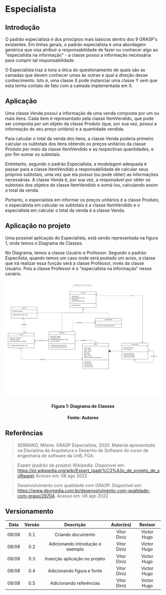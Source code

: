 # Especialista

## Introdução

O padrão especialista é dos princípios mais básicos dentro dos 9 GRASP's existentes. Em linhas gerais, o padrão especialista é uma abordagem genérica que visa atribuir a responsabilidade de fazer ou conhecer algo ao "especialista na informação" - a classe possui a informação necessária para cumprir tal responsabilidade.

O Especialista traz à tona a ótica do questionamento de quais são as camadas que devem conhecer umas às outras e qual a direção desse conhecimento. Isto é, uma classe X pode instanciar uma classe Y sem que esta tenha contato de fato com a camada implementada em X.

## Aplicação

Uma classe Venda possui a informação de uma venda composta por um ou mais itens. Cada item é representado pela classe ItemVendido, que pode ser composta por um objeto da classe Produto (que, por sua vez, possui a informação do seu preço unitário) e a quantidade vendida.

Para calcular o total da venda dos itens, a classe Venda poderia primeiro calcular os subtotais dos itens obtendo os preços unitários da classe Produto por meio da classe ItemVendido e as respectivas quantidades, e por fim somar os subtotais.

Entretanto, segundo o padrão Especialista, a modelagem adequada é passar para a classe ItemVendido a responsabilidade de calcular seus próprios subtotais, uma vez que ela possui (ou pode obter) as informações necessárias. A classe Venda é, por sua vez, a responsável por obter os subtotais dos objetos da classe ItemVendido e somá-los, calculando assim o total da venda.

Portanto, o especialista em informar os preços unitários é a classe Produto, o especialista em calcular os subtotais é a classe ItemVendido e o especialista em calcular o total da venda é a classe Venda.

## Aplicação no projeto

Uma possível aplicação do Especialista, está sendo representada na figura 1, onde temos o Diagrama de Classes.

No Diagrama, temos a classe Usuário e Professor. Segundo o padrão Especilista, quando temos um caso onde será postado um aviso, a classe que irá realizar essa função será a classe Professor, invés da classe Usuário. Pois a classe Professor é o "especialista na informação" nesse cenário.

![Diagrama de Classes](../assets/img/classesversao3.jpeg)

<h4 align = "center">Figura 1: Diagrama de Classes</h6>
<h4 align = "center">Fonte: Autores</h6>

## Referências

> SERRANO, Milene. GRASP Especialista, 2020. Material apresentado na Disciplina de Arquitetura e Desenho de Software do curso de engenharia de software da UnB, FGA.

> Expert (padrão de projeto) Wikipedia. Disponível em: https://pt.wikipedia.org/wiki/Expert_(padr%C3%A3o_de_projeto_de_software) Acesso em: 08 ago 2022

> Desenvolvimento com qualidade com GRASP. Disponível em: https://www.devmedia.com.br/desenvolvimento-com-qualidade-com-grasp/28704. Acesso em: 08 ago 2022

## Versionamento

| Data  | Versão |            Descrição             |  Autor(es)  | Revisor |
| :---: | :----: | :------------------------------: | :---------: | :-----: |
| 08/08 |  0.1   |        Criando documento         | Vitor Diniz |  Victor Hugo   |
| 08/08 |  0.2   | Adicionando introdução e exemplo | Vitor Diniz |  Victor Hugo   |
| 08/08 |  0.3   |  Inserção aplicação no projeto   | Vitor Diniz |  Victor Hugo   |
| 08/08 |  0.4   |    Adicionando figura e fonte    | Vitor Diniz |  Victor Hugo   |
| 08/08 |  0.5   |     Adicionando referências      | Vitor Diniz |  Victor Hugo   |

